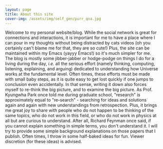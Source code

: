 ```yaml
---
layout: page
title: About this site
cover-img: /assets/img/self_gen/purr_qna.jpg
---
```

Welcome to my personal website/blog. While the social network is great for connections and interactions, it is important for me to have a place where I can pour in my thoughts without being distracted by cats videos (oh you certainly can't blame me for that, they are so cute!) Plus, the site can be maintained within my Emacs (yayyy Emacs!) so it's much simpler for me. The blog is mostly some jibber-jabber or hodge-podge on things I do for a living during the day, _i.e._ all the serious effort (namely thinking, computing, listening, explaining, and arguing) dedicated to understanding how Universe works at the fundamental level. Often times, these efforts must be made with small baby steps, as it is quite easy to get lost quickly if one jumps to conclusion even accidentally. In that sense, writing it down also forces myself to re-think the big picture, and to examine the big picture. As Prof. Kyungwha Park once told me during graduate school, "research" is approximately equal to "re-search" - searching for ideas and solutions again and again with new understandings from retrospection. Plus, it brings me great joy to share with people who do not happen to be thinking of the same topics, who do not work in this field, or who do not work in physics at all but are curious to understand. After all, Richard Feynman once said, if you cannot explain something in simple terms, you don't understand it.
I will try to provide some simple background explanations on those papers that I publish. Often times, I throw in some half-baked ideas for fun. Viewer discretion (for these ideas) is advised. 
